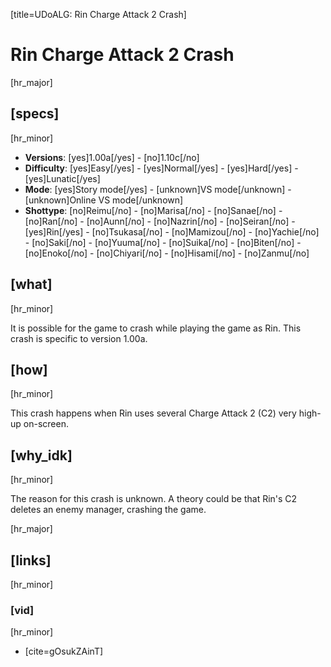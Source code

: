 [title=UDoALG: Rin Charge Attack 2 Crash]
# Rin Charge Attack 2 Crash
[hr_major]

## [specs]  
[hr_minor]

* **Versions**: [yes]1.00a[/yes] - [no]1.10c[/no]
* **Difficulty**: [yes]Easy[/yes] - [yes]Normal[/yes] - [yes]Hard[/yes] - [yes]Lunatic[/yes]
* **Mode**: [yes]Story mode[/yes] - [unknown]VS mode[/unknown] - [unknown]Online VS mode[/unknown]
* **Shottype**: [no]Reimu[/no] - [no]Marisa[/no] - [no]Sanae[/no] - [no]Ran[/no] - [no]Aunn[/no] - [no]Nazrin[/no] - [no]Seiran[/no] - [yes]Rin[/yes] - [no]Tsukasa[/no] - [no]Mamizou[/no] - [no]Yachie[/no] - [no]Saki[/no] - [no]Yuuma[/no] - [no]Suika[/no] - [no]Biten[/no] - [no]Enoko[/no] - [no]Chiyari[/no] - [no]Hisami[/no] - [no]Zanmu[/no]


## [what]
[hr_minor]

It is possible for the game to crash while playing the game as Rin. This crash is specific to version 1.00a.


## [how]
[hr_minor]

This crash happens when Rin uses several Charge Attack 2 (C2) very high-up on-screen.

## [why_idk]
[hr_minor]

The reason for this crash is unknown. A theory could be that Rin's C2 deletes an enemy manager, crashing the game.


[hr_major]
## [links]
[hr_minor]
### [vid]
[hr_minor]

+ [cite=gOsukZAinT]
